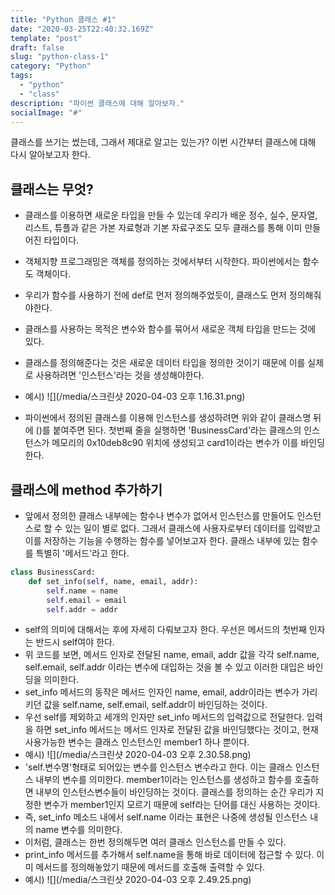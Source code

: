 ```yaml
---
title: "Python 클래스 #1"
date: "2020-03-25T22:40:32.169Z"
template: "post"
draft: false
slug: "python-class-1"
category: "Python"
tags:
  - "python"
  - "class"
description: "파이썬 클래스에 대해 알아보자."
socialImage: "#"
---
```

클래스를 쓰기는 썼는데, 그래서 제대로 알고는 있는가? 이번 시간부터 클래스에 대해 다시 알아보고자 한다.   

## 클래스는 무엇?
- 클래스를 이용하면 새로운 타입을 만들 수 있는데 우리가 배운 정수, 실수, 문자열, 리스트, 튜플과 같은 가본 자료형과 기본 자료구조도 모두 클래스를 통해 이미 만들어진 타입이다. 
- 객체지향 프로그래밍은 객체를 정의하는 것에서부터 시작한다. 파이썬에서는 함수도 객체이다. 
- 우리가 함수를 사용하기 전에 def로 먼저 정의해주었듯이, 클래스도 먼저 정의해줘야한다. 
- 클래스를 사용하는 목적은 변수와 함수를 묶어서 새로운 객체 타입을 만드는 것에 있다. 
- 클래스를 정의해준다는 것은 새로운 데이터 타입을 정의한 것이기 때문에 이를 실제로 사용하려면 '인스턴스'라는 것을 생성해야한다.   
- 예시)
![](/media/스크린샷 2020-04-03 오후 1.16.31.png)

- 파이썬에서 정의된 클래스를 이용해 인스턴스를 생성하려면 위와 같이 클래스명 뒤에 ()를 붙여주면 된다. 첫번째 줄을 실행하면 'BusinessCard'라는 클래스의 인스턴스가 메모리의 0x10deb8c90 위치에 생성되고 card1이라는 변수가 이를 바인딩한다. 

## 클래스에 method 추가하기   
- 앞에서 정의한 클래스 내부에는 함수나 변수가 없어서 인스턴스를 만들어도 인스턴스로 할 수 있는 일이 별로 없다. 그래서 클래스에 사용자로부터 데이터를 입력받고 이를 저장하는 기능을 수행하는 함수를 넣어보고자 한다. 클래스 내부에 있는 함수를 특별히 '메서드'라고 한다. 
```python
class BusinessCard:
    def set_info(self, name, email, addr):
        self.name = name
        self.email = email
        self.addr = addr
```   
- self의 의미에 대해서는 후에 자세히 다뤄보고자 한다. 우선은 메서드의 첫번째 인자는 반드시 self여야 한다. 
- 위 코드를 보면, 메서드 인자로 전달된 name, email, addr 값을 각각 self.name, self.email, self.addr 이라는 변수에 대입하는 것을 볼 수 있고 이러한 대입은 바인딩을 의미한다. 
- set_info 메서드의 동작은 메서드 인자인 name, email, addr이라는 변수가 가리키던 값을 self.name, self.email, self.addr이 바인딩하는 것이다.   
- 우선 self를 제외하고 세개의 인자만 set_info 메서드의 입력값으로 전달한다. 입력을 하면 set_info 메서드는 메서드 인자로 전달된 값을 바인딩했다는 것이고, 현재 사용가능한 변수는 클래스 인스턴스인 member1 하나 뿐이다. 
- 예시)
![](/media/스크린샷 2020-04-03 오후 2.30.58.png)
- 'self.변수명'형태로 되어있는 변수를 인스턴스 변수라고 한다. 이는 클래스 인스턴스 내부의 변수를 의미한다. member1이라는 인스턴스를 생성하고 함수를 호출하면 내부의 인스턴스변수들이 바인딩하는 것이다. 클래스를 정의하는 순간 우리가 지정한 변수가 member1인지 모르기 때문에 self라는 단어를 대신 사용하는 것이다. 
- 즉, set_info 메소드 내에서 self.name 이라는 표현은 나중에 생성될 인스턴스 내의 name 변수를 의미한다. 
- 이처럼, 클래스는 한번 정의해두면 여러 클래스 인스턴스를 만들 수 있다. 
- print_info 메서드를 추가해서 self.name을 통해 바로 데이터에 접근할 수 있다. 이미 메서드를 정의해놓았기 때문에 메서드를 호출해 출력할 수 있다. 
- 예시)
![](/media/스크린샷 2020-04-03 오후 2.49.25.png)

